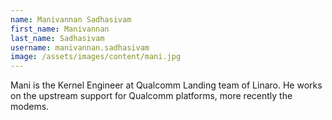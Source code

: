 ```yaml
---
name: Manivannan Sadhasivam
first_name: Manivannan
last_name: Sadhasivam
username: manivannan.sadhasivam
image: /assets/images/content/mani.jpg
---
```

Mani is the Kernel Engineer at Qualcomm Landing team of Linaro. He works on the upstream support for Qualcomm platforms, more recently the modems.